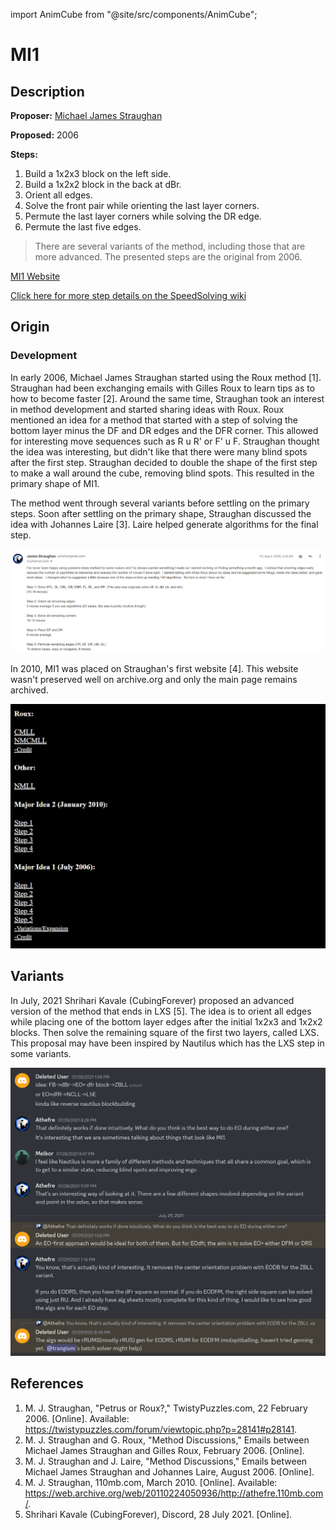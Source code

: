 import AnimCube from "@site/src/components/AnimCube";

# MI1

<AnimCube params="facelets=LLLLYLLLLWWWLWWLLWLBBLBLLLLLGGLGGLGGLLLOOOOOOLLLLRLLRR&position=lluuu&hint=10&hintborder=1&scale=6&buttonbar=0" width="400px" height="400px" />

## Description

**Proposer:** [Michael James Straughan](CubingContributors/MethodDevelopers.md#straughan-michael-james-athefre)

**Proposed:** 2006

**Steps:**

1. Build a 1x2x3 block on the left side.
2. Build a 1x2x2 block in the back at dBr.
3. Orient all edges.
4. Solve the front pair while orienting the last layer corners.
5. Permute the last layer corners while solving the DR edge.
6. Permute the last five edges.

>There are several variants of the method, including those that are more advanced. The presented steps are the original from 2006.

[MI1 Website](https://sites.google.com/site/athefre/3x3-methods/mi1?authuser=0)

[Click here for more step details on the SpeedSolving wiki](https://www.speedsolving.com/wiki/index.php/MI1)

## Origin

### Development

In early 2006, Michael James Straughan started using the Roux method [1]. Straughan had been exchanging emails with Gilles Roux to learn tips as to how to become faster [2]. Around the same time, Straughan took an interest in method development and started sharing ideas with Roux. Roux mentioned an idea for a method that started with a step of solving the bottom layer minus the DF and DR edges and the DFR corner. This allowed for interesting move sequences such as R u R' or F' u F. Straughan thought the idea was interesting, but didn't like that there were many blind spots after the first step. Straughan decided to double the shape of the first step to make a wall around the cube, removing blind spots. This resulted in the primary shape of MI1.

<div style={{ display: 'flex' }}>
<AnimCube params="facelets=LLLLYLLLLWWWLWWLLWLLBLBLLLLLLGLGGLLGLLLLOLOOOLLLLRLLLR&position=lluuu&hint=10&hintborder=1&scale=6&buttonbar=0" width="400px" height="400px" />
<AnimCube params="facelets=LLLLYLLLLWWWLWWLLWLBBLBLLLLLGGLGGLGGLLLOOOOOOLLLLRLLRR&position=lluuu&hint=10&hintborder=1&scale=6&buttonbar=0" width="400px" height="400px" />
</div>

The method went through several variants before settling on the primary steps. Soon after settling on the primary shape, Straughan discussed the idea with Johannes Laire [3]. Laire helped generate algorithms for the final step.

![](img/MI1/Laire.png)

In 2010, MI1 was placed on Straughan's first website [4]. This website wasn't preserved well on archive.org and only the main page remains archived.

![](img/MI1/Site.png)

## Variants

In July, 2021 Shrihari Kavale (CubingForever) proposed an advanced version of the method that ends in LXS [5]. The idea is to orient all edges while placing one of the bottom layer edges after the initial 1x2x3 and 1x2x2 blocks. Then solve the remaining square of the first two layers, called LXS. This proposal may have been inspired by Nautilus which has the LXS step in some variants.

![](img/MI1/CubingForever.png)

## References

1. M. J. Straughan, "Petrus or Roux?," TwistyPuzzles.com, 22 February 2006. [Online]. Available: https://twistypuzzles.com/forum/viewtopic.php?p=28141#p28141.
2. M. J. Straughan and G. Roux, "Method Discussions," Emails between Michael James Straughan and Gilles Roux, February 2006. [Online]. 
3. M. J. Straughan and J. Laire, "Method Discussions," Emails between Michael James Straughan and Johannes Laire, August 2006. [Online]. 
4. M. J. Straughan, 110mb.com, March 2010. [Online]. Available: https://web.archive.org/web/20110224050936/http://athefre.110mb.com/.
5. Shrihari Kavale (CubingForever), Discord, 28 July 2021. [Online].
